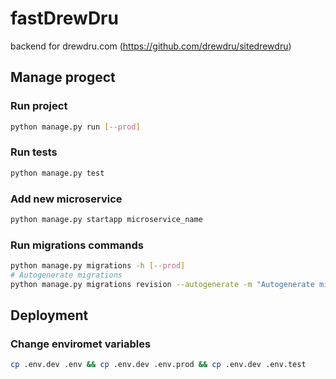 # fastDrewDru
backend for drewdru.com (https://github.com/drewdru/sitedrewdru)

## Manage progect
### Run project
```bash
python manage.py run [--prod]
```
### Run tests
```bash
python manage.py test
```
### Add new microservice
```bash
python manage.py startapp microservice_name
```
### Run migrations commands
```bash
python manage.py migrations -h [--prod]
# Autogenerate migrations
python manage.py migrations revision --autogenerate -m "Autogenerate migrations" [--prod]
```

## Deployment
### Change enviromet variables
```bash
cp .env.dev .env && cp .env.dev .env.prod && cp .env.dev .env.test
```
